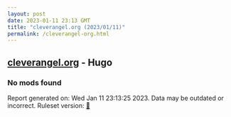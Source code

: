 ```yaml
---
layout: post
date: 2023-01-11 23:13 GMT
title: "cleverangel.org (2023/01/11)"
permalink: /cleverangel-org.html
---
```



## [cleverangel.org](https://cleverangel.org) - Hugo

### No mods found

Report generated on: Wed Jan 11 23:13:25 2023. Data may be outdated or incorrect.
Ruleset version: [🧁](/version-cupcake)

